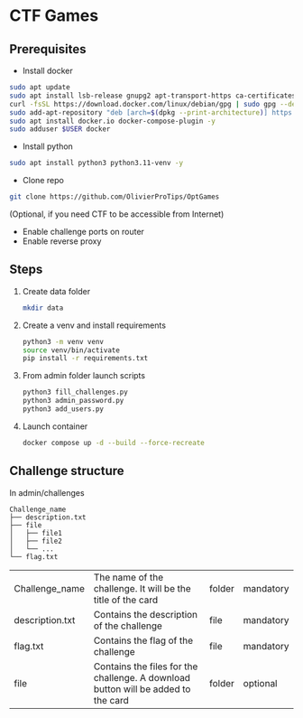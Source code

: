 # CTF Games

## Prerequisites

- Install docker
```bash
sudo apt update
sudo apt install lsb-release gnupg2 apt-transport-https ca-certificates curl software-properties-common -y
curl -fsSL https://download.docker.com/linux/debian/gpg | sudo gpg --dearmor -o /etc/apt/trusted.gpg.d/debian.gpg
sudo add-apt-repository "deb [arch=$(dpkg --print-architecture)] https://download.docker.com/linux/debian $(lsb_release -cs) stable"
sudo apt install docker.io docker-compose-plugin -y
sudo adduser $USER docker
```

- Install python
```bash
sudo apt install python3 python3.11-venv -y
```

- Clone repo
```bash
git clone https://github.com/OlivierProTips/OptGames
```

(Optional, if you need CTF to be accessible from Internet)
- Enable challenge ports on router
- Enable reverse proxy

## Steps

1. Create data folder
    ```bash
    mkdir data
    ```
2. Create a venv and install requirements
    ```bash
    python3 -m venv venv
    source venv/bin/activate
    pip install -r requirements.txt
    ```
3. From admin folder launch scripts
    ```bash
    python3 fill_challenges.py
    python3 admin_password.py
    python3 add_users.py
    ```
4. Launch container
    ```bash
    docker compose up -d --build --force-recreate
    ```

## Challenge structure

In admin/challenges

```
Challenge_name
├── description.txt
├── file
│   ├── file1
│   ├── file2
│   └── ...
└── flag.txt
```

|                 |                                                                                   |        |           |
| --------------- | --------------------------------------------------------------------------------- | ------ | --------- |
| Challenge_name  | The name of the challenge. It will be the title of the card                       | folder | mandatory |
| description.txt | Contains the description of the challenge                                         | file   | mandatory |
| flag.txt        | Contains the flag of the challenge                                                | file   | mandatory |
| file            | Contains the files for the challenge. A download button will be added to the card | folder | optional  |